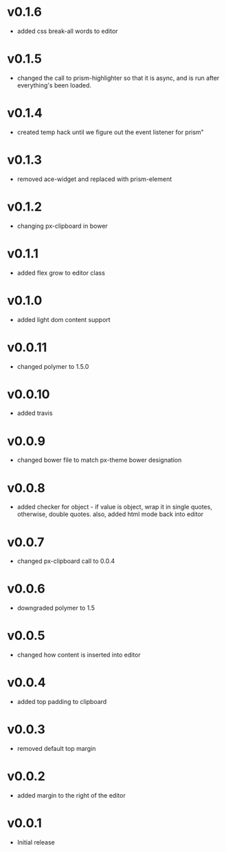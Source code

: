 v0.1.6
=================
* added css break-all words to editor

v0.1.5
=================
* changed the call to prism-highlighter so that it is async, and is run after everything's been loaded.

v0.1.4
=================
* created temp hack until we figure out the event listener for prism"

v0.1.3
=================
* removed ace-widget and replaced with prism-element

v0.1.2
=================
* changing px-clipboard in bower

v0.1.1
=================
* added flex grow to editor class

v0.1.0
=================
* added light dom content support

v0.0.11
=================
* changed polymer to 1.5.0

v0.0.10
=================
* added travis

v0.0.9
=================
* changed bower file to match px-theme bower designation

v0.0.8
=================
* added checker for object - if value is object, wrap it in single quotes, otherwise, double quotes. also, added html mode back into editor

v0.0.7
=================
* changed px-clipboard call to 0.0.4

v0.0.6
=================
* downgraded polymer to 1.5

v0.0.5
=================
* changed how content is inserted into editor

v0.0.4
=================
* added top padding to clipboard

v0.0.3
==================
* removed default top margin

v0.0.2
==================
* added margin to the right of the editor

v0.0.1
==================
* Initial release
